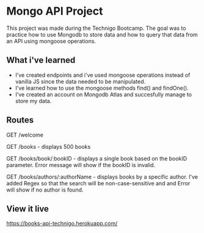 # Mongo API Project
This project was made during the Technigo Bootcamp. The goal was to practice how to use Mongodb to store data and how to query that data from an API using mongoose operations.  

## What i've learned

- I've created endpoints and i've used mongoose operations instead of vanilla JS since the data needed to be manipulated.
- I've learned how to use the mongoose methods find() and findOne().
- I've created an account on Mongodb Atlas and succesfully manage to store my data. 

## Routes 

GET /welcome 

GET /books - displays 500 books

GET /books/book/:bookID - displays a single book based on the bookID parameter. Error message will show if the bookID is invalid.

GET /books/authors/:authorName  - displays books by a specific author. I've added Regex so that the search will be non-case-sensitive and and Error will show if no author is found.  


## View it live
https://books-api-technigo.herokuapp.com/
